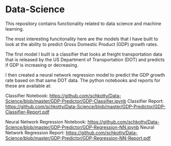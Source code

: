 # Data-Science
This repository contains functionality related to data science and machine learning.

The most interesting funcitonality here are the models that I have built to look at the 
ability to predict Gross Domestic Product (GDP) growth rates.

The first model I built is a classifier that looks at freight transportation data that is released
by the US Department of Transportation (DOT) and predicts if GDP is increasing or decreasing.

I then created a neural network regression model to predict the GDP growth rate based on that
same DOT data.  The python notebooks and reports for these are available at:

Classifier Notebook: https://github.com/schkotty/Data-Science/blob/master/GDP-Predictor/GDP-Classifier.ipynb
Classifier Report:   https://github.com/schkotty/Data-Science/blob/master/GDP-Predictor/GDP-Classifier-Report.pdf

Neural Network Regression Notebook:  https://github.com/schkotty/Data-Science/blob/master/GDP-Predictor/GDP-Regression-NN.ipynb
Neural Network Regression Report:    https://github.com/schkotty/Data-Science/blob/master/GDP-Predictor/GDP-Regression-NN-Report.pdf
